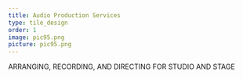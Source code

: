 ```yaml
---
title: Audio Production Services
type: tile_design
order: 1
image: pic95.png
picture: pic95.png
---
```

ARRANGING, RECORDING, AND DIRECTING FOR STUDIO AND STAGE
